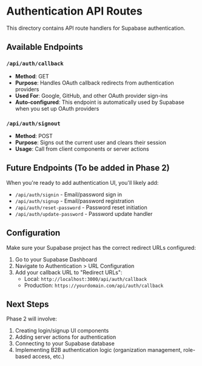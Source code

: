 # Authentication API Routes

This directory contains API route handlers for Supabase authentication.

## Available Endpoints

### `/api/auth/callback`

- **Method**: GET
- **Purpose**: Handles OAuth callback redirects from authentication providers
- **Used For**: Google, GitHub, and other OAuth provider sign-ins
- **Auto-configured**: This endpoint is automatically used by Supabase when you set up OAuth providers

### `/api/auth/signout`

- **Method**: POST
- **Purpose**: Signs out the current user and clears their session
- **Usage**: Call from client components or server actions

## Future Endpoints (To be added in Phase 2)

When you're ready to add authentication UI, you'll likely add:

- `/api/auth/signin` - Email/password sign in
- `/api/auth/signup` - Email/password registration
- `/api/auth/reset-password` - Password reset initiation
- `/api/auth/update-password` - Password update handler

## Configuration

Make sure your Supabase project has the correct redirect URLs configured:

1. Go to your Supabase Dashboard
2. Navigate to Authentication > URL Configuration
3. Add your callback URL to "Redirect URLs":
   - Local: `http://localhost:3000/api/auth/callback`
   - Production: `https://yourdomain.com/api/auth/callback`

## Next Steps

Phase 2 will involve:

1. Creating login/signup UI components
2. Adding server actions for authentication
3. Connecting to your Supabase database
4. Implementing B2B authentication logic (organization management, role-based access, etc.)
